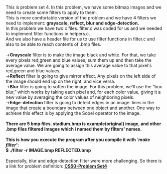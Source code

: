This is problem set 4. In this problem, we have some bitmap images and we need to create some filters to apply to them.<br>
This is more comfortable version of the problem and we have 4 filters we need to implement: **grayscale, reflect, blur and edge-detection.**<br>
In this problem we have two c files. filter.c was coded for us and we needed to implement filter functions in helpers.c.<br>
And we also have a header file for us to use filter functions in filter.c and also to be able to reach contents of .bmp files.<br>
<br>
->**Grayscale** filter is to make the image black and white. For that, we take every pixels red,green and blue values, sum them up and then take the average value. We are going to assign this average value to that pixel's red,green and blue values.<br>
->**Reflect** filter is going to give mirror effect. Any pixels on the left side of the image should end up on the right, and vice versa.<br>
->**Blur** filter is going to soften the image. For this problem, we’ll use the “box blur,” which works by taking each pixel and, for each color value, giving it a new value by averaging the color values of neighboring pixels.<br>
->**Edge-detection** filter is going to detect edges in an image: lines in the image that create a boundary between one object and another. One way to achieve this effect is by applying the Sobel operator to the image.<br>
<br>
**There are 5 bmp files. stadium.bmp is example(original) image, and other .bmp files filtered images which i named them by filters' names.<br>
<br>
This is how you execute the program after you compile it with *'make filter'*:<br> $ ./filter -r IMAGE.bmp REFLECTED.bmp**
<br>
<br>
Especially, blur and edge-detection filter were more challenging. So there is a link for problem definition: **[CS50-Problem Set4](https://cs50.harvard.edu/x/2023/psets/4/filter/more/)**
